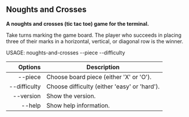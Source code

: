 ## Noughts and Crosses

**A noughts and crosses (tic tac toe) game for the terminal.**

Take turns marking the game board. The player who succeeds in placing three of their marks in a horizontal, vertical, or diagonal row is the winner. 

USAGE: noughts-and-crosses --piece <piece> --difficulty <difficulty>

| Options                   | Description                                  |
|--------------------------:|----------------------------------------------|
| --piece <piece>           | Choose board piece (either 'X' or 'O').      |
| --difficulty <difficulty> | Choose difficulty (either 'easy' or 'hard'). |
| --version                 | Show the version.                            |
| --help                    | Show help information.                       |
